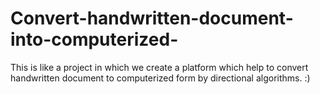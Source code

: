 # Convert-handwritten-document-into-computerized-
This is like a project in which we create a platform which help to convert handwritten document to computerized  form by directional algorithms. :)
